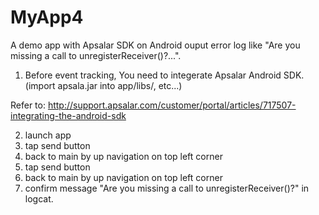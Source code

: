 MyApp4
======

A demo app with Apsalar SDK on Android ouput error log like "Are you missing a call to unregisterReceiver()?...".


1. Before event tracking, You need to integerate Apsalar Android SDK.
(import apsala.jar into app/libs/, etc...)

 Refer to:
 http://support.apsalar.com/customer/portal/articles/717507-integrating-the-android-sdk

2. launch app
3. tap send button
4. back to main by up navigation on top left corner
5. tap send button
6. back to main by up navigation on top left corner
7. confirm message "Are you missing a call to unregisterReceiver()?" in logcat.


